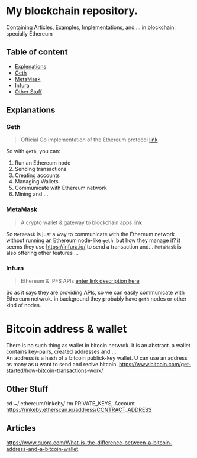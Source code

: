 My blockchain repository. 
===
Containing Articles, Examples, Implementations, and ... in blockchain. specially Ethereum
 
## Table of content
+ [Explenations](#explenations)
 + [Geth](#geth)
 + [MetaMask](#metamask)
 + [Infura](#infura)
+ [Other Stuff](#other-stuff)
 
## Explanations
 
### Geth
> Official Go implementation of the Ethereum protocol [link](https://geth.ethereum.org/)
 
So with `geth`, you can:
 
1. Run an Ethereum node
2. Sending transactions
3. Creating accounts
4. Managing Wallets
5. Communicate with Ethereum network
6. Mining and ...
 
### MetaMask
> A crypto wallet & gateway to blockchain apps [link](https://metamask.io/)
 
So `MetaMask` is just a way to communicate with the Ethereum network without running an Ethereum node-like `geth`. but how they manage it? it seems they use https://infura.io/ to send a transaction and...
`MetaMask` is also offering other features ...
 
### Infura
> Ethereum & IPFS APIs [enter link description here](https://infura.io/)
 
So as it says they are providing APIs, so we can easily communicate with Ethereum netwrok. in background they probably have `geth` nodes or other kind of nodes.

# Bitcoin address & wallet
There is no such thing as wallet in bitcoin netwrok. it is an abstract. a wallet contains key-pairs, created addresses and ...  
An address is a hash of a bitcoin publick-key wallet.
U can use an address as many as u want to send and recive bitcoin.
https://www.bitcoin.com/get-started/how-bitcoin-transactions-work/

## Other Stuff
cd ~/.ethereum/rinkeby/
rm PRIVATE_KEYS, Account
https://rinkeby.etherscan.io/address/CONTRACT_ADDRESS

## Articles
https://www.quora.com/What-is-the-difference-between-a-bitcoin-address-and-a-bitcoin-wallet
 
 

